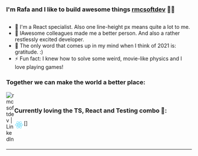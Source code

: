 ### I'm Rafa and I like to build awesome things [rmcsoftdev][website] 👨‍💻

##

- 🔭 I'm a React specialist. Also one line-height px means quite a lot to me.
- 👯 IAwesome colleagues made me a better person. And also a rather restlessly excited developer.
- 🥅 The only word that comes up in my mind when I think of 2021 is: gratitude. :)
- ⚡ Fun fact: I knew how to solve some weird, movie-like physics and I love playing games!

### Together we can make the world a better place:

[<img align="left" alt="rmcsoftdev | LinkedIn" width="22px" src="https://cdn.worldvectorlogo.com/logos/linkedin-icon-2.svg" />][linkedin]

<br />

### Currently loving the TS, React and Testing combo 👋:

[<img align="left" alt="React" width="26px" src="https://raw.githubusercontent.com/github/explore/80688e429a7d4ef2fca1e82350fe8e3517d3494d/topics/react/react.png" />]

<br />
<br />

---

[website]: https://www.rmcsoftdev.com
[linkedin]: https://www.linkedin.com/in/rmcsoftdev/
